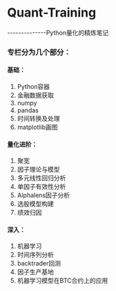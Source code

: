 # Quant-Training

--------------Python量化的精炼笔记

### 专栏分为几个部分：

#### 基础：
1. Python容器
2. 金融数据获取
3. numpy
4. pandas
5. 时间转换及处理
6. matplotlib画图

#### 量化进阶：
1. 聚宽
2. 因子理论与模型
3. 多元线性回归分析
4. 单因子有效性分析
5. Alphalens因子分析
6. 选股模型构建
7. 绩效归因

#### 深入：
1. 机器学习
2. 时间序列分析
3. backtrader回测
4. 因子生产基地
5. 机器学习模型在BTC合约上的应用


```{.python .input}

```
